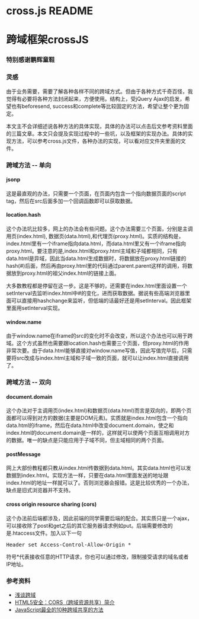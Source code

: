 cross.js README
==============

<h1>跨域框架crossJS</h1>

<h3><b>特别感谢鹏辉童鞋</b></h3>

<h3>灵感</h3>
<p>由于业务需要，需要了解各种各样不同的跨域方式。但由于各种方式千奇百怪，我觉得有必要将各种方法封闭起来，方便使用。结构上，受jQuery Ajax的启发，希望也有beforesend, success和complete等比较固定的方法，希望让整个更为固定。</p>
<p>本文主不会详细述说各种方法的具体实现，具体的办法可以点击后文参考资料里面的三篇文章。本文只会提及实现过程中的一些坑，以及框架的实现办法。具体的实现方法，可以参考cross.js文件，各种办法的实现，可以看对应文件夹里面的文件。</p>

<h3>跨域方法 -- 单向</h3>
<h4>jsonp</h4>
<p>这是最直观的办法，只需要一个页面，在页面内包含一个指向数据页面的script tag，然后在src后面多加一个回调函数即可以获取数据。</p>

<h4>location.hash</h4>
<p>这个办法坑比较多，网上的办法会有些问题。这个办法需要三个页面，分别是主调用页(index.html), 数据页(data.html),和代理页(proxy.html)。实质的结构是，index.html里有一个iframe指向data.html，而data.html里又有一个iframe指向proxy.html。要注意的是,index.html和proxy.html主域和子域都相同，只有data.html是异域，因此当data.html生成数据时，将数据放在proxy.html链接的hash(#)后面，然后再由proxy.html里的代码通过parent.parent这样的调用，将数据放到proxy.html的祖父index.html的链接上面。</p>

<p>大多数教程都是停留在这一步。这是不够的，还需要在index.html里面设置一个setInterval去监听index.html中#的变化，进而获取数据。据说有些高端浏览器里面可以直接用hashchange来监听，但低端的话最好还是用setInterval。因此框架里面用setInterval实现。</p>

<h4>window.name</h4>
<p>由于window.name在iframe的src的变化时不会改变，所以这个办法也可以用于跨域。这个方式虽然也需要跟location.hash也需要三个页面，但proxy.html的作用非常次要。由于data.html能够直接对window.name写值，因此写值完毕后，只需要将src改成与index.html主域和子域一致的页面，就可以让index.html直接调用了。</p>


<h3>跨域方法 -- 双向</h3>
<h4>document.domain</h4>
<p>这个办法对于主调用页(index.html)和数据页(data.html)而言是双向的，即两个页面都可以得到对方的数据(主要是DOM元素)。实质就是index.html包含一个指向data.html的iframe，然后在data.html中改变document.domain，使之和index.html的document.domain是一样的，这样就可以使两个页面互相调用对方的数据。唯一的缺点是只能应用于子域不同，但主域相同的两个页面。</p>

<h4>postMessage</h4>
<p>网上大部份教程都只教从index.html传数据到data.html。其实data.html也可以发数据到index.html。实现方法一样，只要在data.html里面发送的地址跟index.html的地址一样就可以了。否则浏览器会报错。这是比较优秀的一个办法，缺点是旧式浏览器并不支持。</p>

<h4>cross origin resource sharing (cors)</h4>
<p>这个办法前后端都涉及，因此前端的同学需要后端的配合。其实质只是一个ajax，可以接收除了post和get之后的其它服务器请求例如put。后端需要修改的是.htaccess文件。加入以下一句</p>
<pre>
Header set Access-Control-Allow-Origin *
</pre>
<p>符号*代表接收任意的HTTP请求，你也可以通过修改，限制接受请求的域名或者IP地址。</p>


<h3>参考资料</h3>
<p>
<ul>
	<li><a target="blank" href="http://targetkiller.net/cross-domain/">浅谈跨域</li>
	<li><a target="blank" href="http://blog.csdn.net/hfahe/article/details/7730944">HTML5安全：CORS（跨域资源共享）简介</li>
	<li><a target="blank" href="http://www.oschina.net/question/12_15673">JavaScript最全的10种跨域共享的方法</li>
</ul>
</p>

